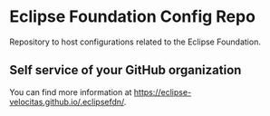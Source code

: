 # Eclipse Foundation Config Repo

Repository to host configurations related to the Eclipse Foundation.

## Self service of your GitHub organization

You can find more information at <https://eclipse-velocitas.github.io/.eclipsefdn/>.
